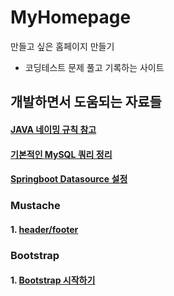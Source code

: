 # MyHomepage
만들고 싶은 홈페이지 만들기    
- 코딩테스트 문제 풀고 기록하는 사이트

## 개발하면서 도움되는 자료들

#### [JAVA 네이밍 규칙 참고](https://shlee0882.tistory.com/129)
#### [기본적인 MySQL 쿼리 정리](https://yoo-hyeok.tistory.com/90)
#### [Springboot Datasource 설정](https://hodolee246.tistory.com/9)

### Mustache
#### 1. [header/footer](http://www.thinkcode.se/blog/2015/06/19/include-header-and-footer-in-a-mustache-template)

### Bootstrap
#### 1. [Bootstrap 시작하기](http://bootstrapk.com/getting-started/#template)
